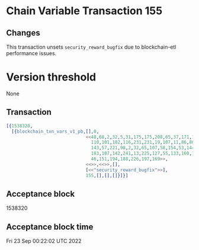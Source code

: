 # Chain Variable Transaction 155

## Changes

This transaction unsets `security_reward_bugfix` due to blockchain-etl
performance issues.

# Version threshold

None

## Transaction

```erlang
[{1538320,
  [{blockchain_txn_vars_v1_pb,[],0,
                              <<48,68,2,32,5,31,175,175,208,65,37,171,182,219,142,13,
                                110,101,182,116,231,231,19,107,11,86,80,98,86,60,221,23,
                                143,57,221,98,2,32,65,107,58,154,53,144,150,65,119,246,
                                183,107,142,241,13,225,127,55,133,160,156,156,7,54,157,
                                46,151,194,188,226,197,169>>,
                              <<>>,<<>>,[],
                              [<<"security_reward_bugfix">>],
                              155,[],[],[]}]}]
```

## Acceptance block

1538320

## Acceptance block time

Fri 23 Sep 00:22:02 UTC 2022
